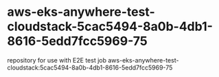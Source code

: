 # aws-eks-anywhere-test-cloudstack-5cac5494-8a0b-4db1-8616-5edd7fcc5969-75
repository for use with E2E test job aws-eks-anywhere-test-cloudstack:5cac5494-8a0b-4db1-8616-5edd7fcc5969-75
